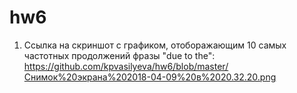 # hw6

1. Ссылка на скриншот с графиком, отоборажающим 10 самых частотных продолжений фразы "due to the": 
https://github.com/kpvasilyeva/hw6/blob/master/Снимок%20экрана%202018-04-09%20в%2020.32.20.png

